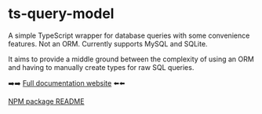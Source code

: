 # ts-query-model

A simple TypeScript wrapper for database queries with some convenience features.
Not an ORM. Currently supports MySQL and SQLite.

It aims to provide a middle ground between the complexity of using an ORM
and having to manually create types for raw SQL queries.

➡️➡️ [Full documentation website](https://ts-query-model.forys.uk/) ⬅️⬅️

[NPM package README](./packages/ts-query-model/README.md)
